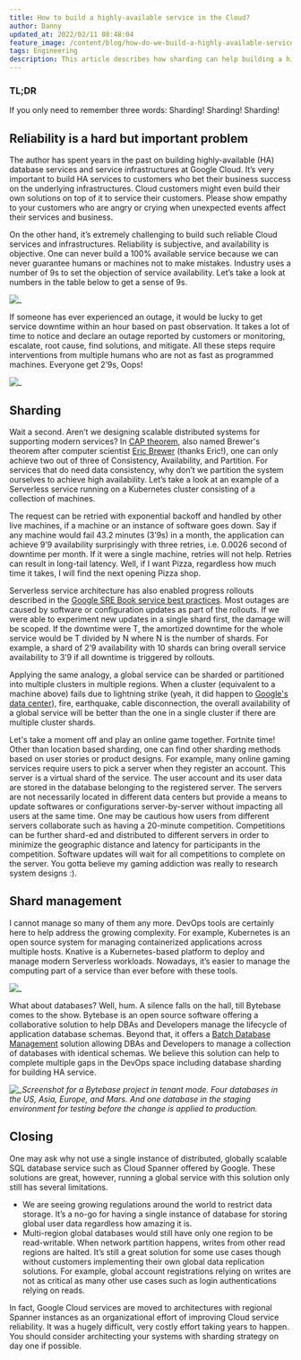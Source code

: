 ```yaml
---
title: How to build a highly-available service in the Cloud?
author: Danny
updated_at: 2022/02/11 08:48:04
feature_image: /content/blog/how-do-we-build-a-highly-available-service-in-the-cloud/cloud.webp
tags: Engineering
description: This article describes how sharding can help building a highly-available services in the Cloud based on author's years of experience at Google Cloud.
---
```


### TL;DR

If you only need to remember three words: Sharding! Sharding! Sharding!

## Reliability is a hard but important problem

The author has spent years in the past on building highly-available (HA) database services and service infrastructures at Google Cloud. It’s very important to build HA services to customers who bet their business success on the underlying infrastructures. Cloud customers might even build their own solutions on top of it to service their customers. Please show empathy to your customers who are angry or crying when unexpected events affect their services and business.

On the other hand, it’s extremely challenging to build such reliable Cloud services and infrastructures. Reliability is subjective, and availability is objective. One can never build a 100% available service because we can never guarantee humans or machines not to make mistakes. Industry uses a number of 9s to set the objection of service availability. Let’s take a look at numbers in the table below to get a sense of 9s.

![_](/content/blog/how-do-we-build-a-highly-available-service-in-the-cloud/availability.webp)

If someone has ever experienced an outage, it would be lucky to get service downtime within an hour based on past observation. It takes a lot of time to notice and declare an outage reported by customers or monitoring, escalate, root cause, find solutions, and mitigate. All these steps require interventions from multiple humans who are not as fast as programmed machines. Everyone get 2’9s, Oops!

![_](/content/blog/how-do-we-build-a-highly-available-service-in-the-cloud/two-nine.webp)

## Sharding

Wait a second. Aren’t we designing scalable distributed systems for supporting modern services? In [CAP theorem](https://en.wikipedia.org/wiki/CAP_theorem), also named Brewer's theorem after computer scientist [Eric Brewer](<https://en.wikipedia.org/wiki/Eric_Brewer_(scientist)>) (thanks Eric!), one can only achieve two out of three of Consistency, Availability, and Partition. For services that do need data consistency, why don’t we partition the system ourselves to achieve high availability. Let’s take a look at an example of a Serverless service running on a Kubernetes cluster consisting of a collection of machines.

The request can be retried with exponential backoff and handled by other live machines, if a machine or an instance of software goes down. Say if any machine would fail 43.2 minutes (3’9s) in a month, the application can achieve 9’9 availability surprisingly with three retries, i.e. 0.0026 second of downtime per month. If it were a single machine, retries will not help. Retries can result in long-tail latency. Well, if I want Pizza, regardless how much time it takes, I will find the next opening Pizza shop.

Serverless service architecture has also enabled progress rollouts described in the [Google SRE Book service best practices](https://sre.google/sre-book/service-best-practices/). Most outages are caused by software or configuration updates as part of the rollouts. If we were able to experiment new updates in a single shard first, the damage will be scoped. If the downtime were T, the amortized downtime for the whole service would be T divided by N where N is the number of shards. For example, a shard of 2’9 availability with 10 shards can bring overall service availability to 3’9 if all downtime is triggered by rollouts.

Applying the same analogy, a global service can be sharded or partitioned into multiple clusters in multiple regions. When a cluster (equivalent to a machine above) fails due to lightning strike (yeah, it did happen to [Google's data center](https://status.cloud.google.com/incident/compute/15056#5719570367119360)), fire, earthquake, cable disconnection, the overall availability of a global service will be better than the one in a single cluster if there are multiple cluster shards.

Let's take a moment off and play an online game together. Fortnite time! Other than location based sharding, one can find other sharding methods based on user stories or product designs. For example, many online gaming services require users to pick a server when they register an account. This server is a virtual shard of the service. The user account and its user data are stored in the database belonging to the registered server. The servers are not necessarily located in different data centers but provide a means to update softwares or configurations server-by-server without impacting all users at the same time. One may be cautious how users from different servers collaborate such as having a 20-minute competition. Competitions can be further shard-ed and distributed to different servers in order to minimize the geographic distance and latency for participants in the competition. Software updates will wait for all competitions to complete on the server. You gotta believe my gaming addiction was really to research system designs :).

## Shard management

I cannot manage so many of them any more. DevOps tools are certainly here to help address the growing complexity. For example, Kubernetes is an open source system for managing containerized applications across multiple hosts. Knative is a Kubernetes-based platform to deploy and manage modern Serverless workloads. Nowadays, it’s easier to manage the computing part of a service than ever before with these tools.

![_](/content/blog/how-do-we-build-a-highly-available-service-in-the-cloud/can-not-manage-them-all.webp)

What about databases? Well, hum. A silence falls on the hall, till Bytebase comes to the show. Bytebase is an open source software offering a collaborative solution to help DBAs and Developers manage the lifecycle of application database schemas. Beyond that, it offers a [Batch Database Management](https://docs.bytebase.com/change-database/batch-change) solution allowing DBAs and Developers to manage a collection of databases with identical schemas. We believe this solution can help to complete multiple gaps in the DevOps space including database sharding for building HA service.

![_](/content/blog/how-do-we-build-a-highly-available-service-in-the-cloud/tenant-mode.webp)_Screenshot for a Bytebase project in tenant mode. Four databases in the US, Asia, Europe, and Mars. And one database in the staging environment for testing before the change is applied to production._

## Closing

One may ask why not use a single instance of distributed, globally scalable SQL database service such as Cloud Spanner offered by Google. These solutions are great, however, running a global service with this solution only still has several limitations.

- We are seeing growing regulations around the world to restrict data storage. It’s a no-go for having a single instance of database for storing global user data regardless how amazing it is.
- Multi-region global databases would still have only one region to be read-writable. When network partition happens, writes from other read regions are halted. It’s still a great solution for some use cases though without customers implementing their own global data replication solutions. For example, global account registrations relying on writes are not as critical as many other use cases such as login authentications relying on reads.

In fact, Google Cloud services are moved to architectures with regional Spanner instances as an organizational effort of improving Cloud service reliability. It was a hugely difficult, very costly effort taking years to happen. You should consider architecting your systems with sharding strategy on day one if possible.
